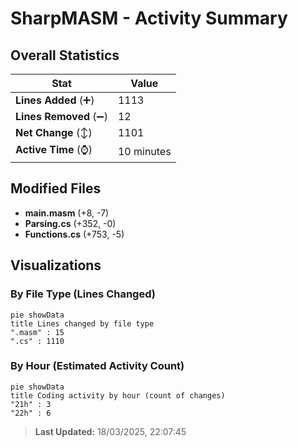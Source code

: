 # SharpMASM - Activity Summary 

## Overall Statistics

| Stat                   | Value                                                             |
| ---------------------- | ----------------------------------------------------------------- |
| **Lines Added** (➕)   | 1113                                          |
| **Lines Removed** (➖) | 12                                        |
| **Net Change** (↕)    | 1101                |
| **Active Time** (⌚)   | 10 minutes |


## Modified Files
- **main.masm** (+8, -7)
- **Parsing.cs** (+352, -0)
- **Functions.cs** (+753, -5)

## Visualizations

### By File Type (Lines Changed)

```mermaid
pie showData
title Lines changed by file type
".masm" : 15
".cs" : 1110
```

### By Hour (Estimated Activity Count)

```mermaid
pie showData
title Coding activity by hour (count of changes)
"21h" : 3
"22h" : 6
```


> **Last Updated:** 18/03/2025, 22:07:45